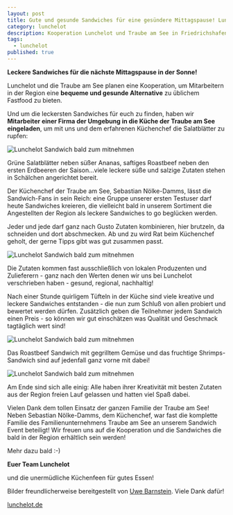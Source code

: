 ```yaml
---
layout: post
title: Gute und gesunde Sandwiches für eine gesündere Mittagspause! Lunchelot bringt sie euch bald!
category: lunchelot
description: Kooperation Lunchelot und Traube am See in Friedrichshafen. Sandwiches bald bestellen!
tags:
  - lunchelot
published: true
---
```


__Leckere Sandwiches für die nächste Mittagspause in der Sonne!__

Lunchelot und die Traube am See planen eine Kooperation, um Mitarbeitern in der Region eine __bequeme und gesunde Alternative__ zu üblichem Fastfood zu bieten.  

Und um die leckersten Sandwiches für euch zu finden, haben wir __Mitarbeiter einer Firma der Umgebung in die Küche der Traube am See eingeladen__, um mit uns und dem erfahrenen Küchenchef die Salatblätter zu rupfen: 

<img src="{{site.baseurl}}assets/eventtraube/Traube_Sandwich-14.png" alt="Lunchelot Sandwich bald zum mitnehmen" />

<!-- more -->

Grüne Salatblätter neben süßer Ananas, saftiges Roastbeef neben den ersten Erdbeeren der Saison...viele leckere süße und salzige Zutaten stehen in Schälchen angerichtet bereit. 

Der Küchenchef der Traube am See, Sebastian Nölke-Damms, lässt die Sandwich-Fans in sein Reich: eine Gruppe unserer ersten Testuser darf heute Sandwiches kreieren, die vielleicht bald in unserem Sortiment die Angestellten der Region als leckere Sandwiches to go beglücken werden. 

Jeder und jede darf ganz nach Gusto Zutaten kombinieren, hier brutzeln, da schneiden und dort abschmecken. Ab und zu wird Rat beim Küchenchef geholt, der gerne Tipps gibt was gut zusammen passt. 

<img src="{{site.baseurl}}assets/eventtraube/Traube_Sandwich-11.png" alt="Lunchelot Sandwich bald zum mitnehmen" />
  

Die Zutaten kommen fast ausschließlich von lokalen Produzenten und Zulieferern - ganz nach den Werten denen wir uns bei Lunchelot verschrieben haben - gesund, regional, nachhaltig!

Nach einer Stunde quirligem Tüfteln in der Küche sind viele kreative und leckere Sandwiches entstanden - die nun zum Schluß von allen probiert und bewertet werden dürfen. Zusätzlich geben die Teilnehmer jedem Sandwich einen Preis - so können wir gut einschätzen was Qualität und Geschmack tagtäglich wert sind!
  

<img src="{{site.baseurl}}assets/eventtraube/Traube_Sandwich-17.png" alt="Lunchelot Sandwich bald zum mitnehmen" />

Das Roastbeef Sandwich mit gegrilltem Gemüse und das fruchtige Shrimps-Sandwich sind auf jedenfall ganz vorne mit dabei!


<img src="{{site.baseurl}}assets/eventtraube/Traube_Sandwich-15.png" alt="Lunchelot Sandwich bald zum mitnehmen" />
  

Am Ende sind sich alle einig: Alle haben ihrer Kreativität mit besten Zutaten aus der Region freien Lauf gelassen und hatten viel Spaß dabei. 

Vielen Dank dem tollen Einsatz der ganzen Familie der Traube am See! Neben Sebastian Nölke-Damms, dem Küchenchef, war fast die komplette Familie des Familienunternehmens Traube am See an unserem Sandwich Event beteiligt! Wir freuen uns auf die Kooperation und die Sandwiches die bald in der Region erhältlich sein werden!

Mehr dazu bald :-)

__Euer Team Lunchelot__

und die unermüdliche Küchenfeen für gutes Essen!

Bilder freundlicherweise bereitgestellt von <a href="https://www.flickr.com/photos/barnstein" target="_blank">Uwe Barnstein</a>. Viele Dank dafür!

  
<a href="https://lunchelot.de/">lunchelot.de</a>


